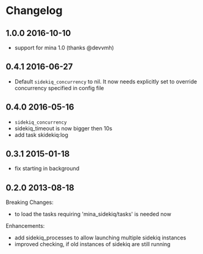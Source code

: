 Changelog
=========

1.0.0 2016-10-10
----------------
* support for mina 1.0 (thanks @devvmh)

0.4.1 2016-06-27
----------------
* Default `sidekiq_concurrency` to nil. It now needs explicitly set to
  override concurrency specified in config file

0.4.0 2016-05-16
----------------

* `sidekiq_concurrency`
* sidekiq_timeout is now bigger then 10s
* add task skidekiq:log

0.3.1 2015-01-18
----------------

* fix starting in background

0.2.0 2013-08-18
----------------

Breaking Changes:

* to load the tasks requiring 'mina_sidekiq/tasks' is needed now

Enhancements:

* add sidekiq_processes to allow launching multiple sidekiq instances
* improved checking, if old instances of sidekiq are still running
